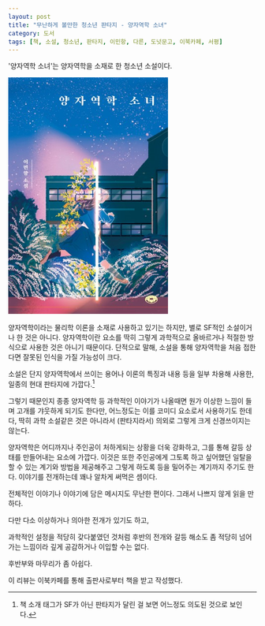 ```yaml
---
layout: post
title: "무난하게 볼만한 청소년 판타지 - 양자역학 소녀"
category: 도서
tags: [책, 소설, 청소년, 판타지, 이민항, 다른, 도넛문고, 이북카페, 서평]
---
```


'양자역학 소녀'는
양자역학을 소재로 한 청소년 소설이다.

![표지](/images/book/quantum-mechanics-girl-book-h480.jpg)

양자역학이라는 물리학 이론을 소재로 사용하고 있기는 하지만,
별로 SF적인 소설이거나 한 것은 아니다.
양자역학이란 요소를 딱히 그렇게 과학적으로 올바르거나 적절한 방식으로 사용한 것은 아니기 때문이다.
단적으로 말해, 소설을 통해 양자역학을 처음 접한다면 잘못된 인식을 가질 가능성이 크다.

소설은 단지 양자역학에서 쓰이는 용어나 이론의 특징과 내용 등을 일부 차용해 사용한,
일종의 현대 판타지에 가깝다.[^1]

[^1]: 책 소개 태그가 SF가 아닌 판타지가 달린 걸 보면 어느정도 의도된 것으로 보인다.

그렇기 때문인지 종종 양자역학 등 과학적인 이야기가 나올때면 원가 이상한 느낌이 들며 고개를 갸웃하게 되기도 한다만,
어느정도는 이를 코미디 요소로서 사용하기도 한데다,
딱히 과학 소설같은 것은 아니라서 (판타지라서) 의외로 그렇게 크게 신경쓰이지는 않는다.

양자역학은 어디까지나 주인공이 처하게되는 상황을 더욱 강화하고,
그를 통해 갈등 상태를 만들어내는 요소에 가깝다.
이것은 또한 주인공에게 그토록 하고 싶어했던 일탈을 할 수 있는 계기와 방법을 제공해주고 그렇게 하도록 등을 밀어주는 계기까지 주기도 한다.
이야기를 전개하는데 꽤나 알차게 써먹은 셈이다.

전체적인 이야기나 이야기에 담은 메시지도 무난한 편이다.
그래서 나쁘지 않게 읽을 만하다.

다만 다소 이상하거나 의아한 전개가 있기도 하고,
<!--
돈 없어서 콘서트 못간다더니, 갑자기 튀어나온 돈으로 콘서트 티켓을 사는 것 부터가 그렇다
-->
과학적인 설정을 적당히 갖다붙였던 것처럼
후반의 전개와 갈등 해소도 좀 적당히 넘어가는 느낌이라
깊게 공감하거나 이입할 수는 없다.

후반부와 마무리가 좀 아쉽다.



<div class="im im-info">
이 리뷰는 이북카페를 통해 출판사로부터 책을 받고 작성했다.
</div>
